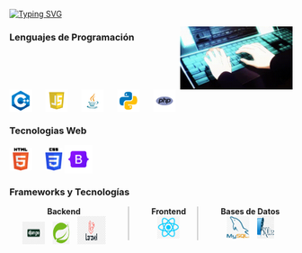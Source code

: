 [![Typing SVG](https://readme-typing-svg.demolab.com?font=Sofadi+One&weight=500&pause=1000&width=435&lines=Bienvenido+a+mi+perfil+de+GitHub)](https://git.io/typing-svg)

<img src="imgs/gif.gif" alt="Gift" align="right" width="200">

### Lenguajes de Programación
<div style="display: inline-block">
<img src="imgs/c++.png" alt="c++" align="center" height="40" width="40" style="margin-right: 20px">
<img src="imgs/javascript.png" alt="javascript" align="center" height="40" width="40" style="margin-right: 20px">
<img src="imgs/java.png" alt="java" align="center" height="40" width="40" style="margin-right: 20px">
<img src="imgs/python.png" alt="python" align="center" height="40" width="40" style="margin-right: 20px">
<img src="imgs/php.png" alt="php" align="center" height="40" width="40" style="margin-right: 20px">
<br>
</div>

### Tecnologias Web
<div style="display: inline-block">
<img src="imgs/html.png" alt="html" align="center" height="40" width="40" style="margin-right: 20px">
<img src="imgs/css.png" alt="css" align="center" height="40" width="30">
<img src="imgs/bootstrap.png" alt="bootstrap" align="center" height="50" width="50" style="margin-right: 20px">
<br>
</div>

### Frameworks y Tecnologías

<div style="display: flex; justify-content: center; align-items: flex-start;">
    <div style="margin-right: 20px; text-align: center;">
        <strong>Backend</strong>
        <div>
            <img src="imgs/django.png" alt="django" height="40" width="40" style="margin-right: 10px;">
            <img src="imgs/springboot.png" alt="springboot" height="40" width="30" style="margin-right: 10px;">
            <img src="imgs/laravel.png" alt="laravel" height="50" width="50">
        </div>
    </div>
    <div style="border-left: 2px solid #ccc; height: 60px; margin: 0 20px;"></div>
    <div style="margin-left: 20px; text-align: center;">
        <strong>Frontend</strong>
        <div>
            <img src="imgs/react.png" alt="react" height="40" width="40">
        </div>
    </div>
    <div style="border-left: 2px solid #ccc; height: 60px; margin: 0 20px;"></div>
    <div style="margin-left: 20px; text-align: center;">
        <strong>Bases de Datos</strong>
        <div>
            <img src="imgs/mysql.png" alt="mysql" height="40" width="40" style="margin-right: 10px;">
            <img src="imgs/sqlite.png" alt="sqlite" height="40" width="30">
        </div>
    </div>
</div>